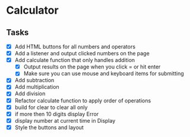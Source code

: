 # Calculator

## Tasks
- [x] Add HTML buttons for all numbers and operators
- [x] Add a listener and output clicked numbers on the page
- [x] Add calculate function that only handles addition
    - [x] Output results on the page when you click = or hit enter
    - [x] Make sure you can use mouse and keyboard items for submitting
- [x] Add subtraction
- [x] Add multiplication
- [x] Add division
- [x] Refactor calculate function to apply order of operations
- [x] build for clear to clear all only
- [x] if more then 10 digits display Error
- [x] display number at current time in Display
- [x] Style the buttons and layout
